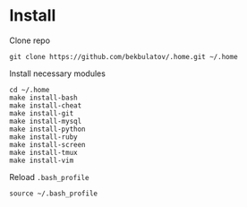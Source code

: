 Install
=======

Clone repo

    git clone https://github.com/bekbulatov/.home.git ~/.home

Install necessary modules

	cd ~/.home
	make install-bash
	make install-cheat
	make install-git
	make install-mysql
	make install-python
	make install-ruby
	make install-screen
	make install-tmux
	make install-vim

Reload `.bash_profile`

    source ~/.bash_profile
